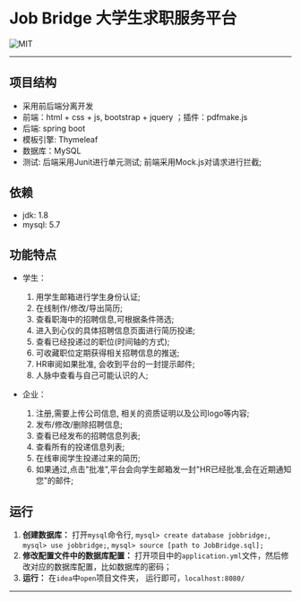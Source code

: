 # Job Bridge 大学生求职服务平台

<p align="left">
	<img alt="MIT" src="https://img.shields.io/npm/l/express.svg" />
</p>

***

## 项目结构
* 采用前后端分离开发
* 前端：html + css + js, bootstrap + jquery ；插件：pdfmake.js
* 后端: spring boot
* 模板引擎: Thymeleaf
* 数据库：MySQL
* 测试: 后端采用Junit进行单元测试; 前端采用Mock.js对请求进行拦截;

## 依赖
* jdk: 1.8
* mysql: 5.7

## 功能特点
* 学生：
	1. 用学生邮箱进行学生身份认证; 
	2. 在线制作/修改/导出简历;
	3. 查看职海中的招聘信息,可根据条件筛选;
	4. 进入到心仪的具体招聘信息页面进行简历投递;
 	5. 查看已经投递过的职位(时间轴的方式);
	6. 可收藏职位定期获得相关招聘信息的推送;
	7. HR审阅如果批准, 会收到平台的一封提示邮件;
	8. 人脉中查看与自己可能认识的人;

* 企业：
	1. 注册,需要上传公司信息, 相关的资质证明以及公司logo等内容;
	2. 发布/修改/删除招聘信息;
	3. 查看已经发布的招聘信息列表;
	4. 查看所有的投递信息列表;
	5. 在线审阅学生投递过来的简历;
	6. 如果通过,点击"批准",平台会向学生邮箱发一封"HR已经批准,会在近期通知您"的邮件;



## 运行
1. **创建数据库：** 打开`mysql`命令行, `mysql> create database jobbridge;`, `mysql> use jobbridge;`, `mysql> source [path to JobBridge.sql];`
2. **修改配置文件中的数据库配置：** 打开项目中的`application.yml`文件，然后修改对应的数据库配置，比如数据库的密码；
3. **运行：** 在`idea`中`open`项目文件夹， 运行即可，`localhost:8080/`

---






